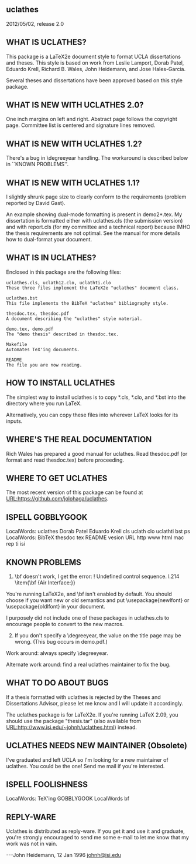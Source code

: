 
uclathes
------------
2012/05/02, release 2.0


WHAT IS UCLATHES?
-----------------

This package is a LaTeX2e document style to format UCLA dissertations
and theses.  This style is based on work from Leslie Lamport,
Dorab Patel, Eduardo Krell, Richard B. Wales, John Heidemann, and
Jose Hales-Garcia.

Several theses and dissertations have been approved based on this
style package.

WHAT IS NEW WITH UCLATHES 2.0?
------------------------------
One inch margins on left and right.
Abstract page follows the copyright page.
Committee list is centered and signature lines removed.

WHAT IS NEW WITH UCLATHES 1.2?
------------------------------

There's a bug in \degreeyear handling.  The workaround is described
below in ``KNOWN PROBLEMS''.


WHAT IS NEW WITH UCLATHES 1.1?
------------------------------

I slightly shrunk page size to clearly conform to the requirements
(problem reported by David Gast).

An example showing dual-mode formatting is present in demo2*.tex.
My dissertation is formatted either with uclathes.cls (the submission
version) and with report.cls (for my committee and a technical report)
because IMHO the thesis requirements are not optimal.  See the manual
for more details how to dual-format your document.


WHAT IS IN UCLATHES?
--------------------

Enclosed in this package are the following files:


    uclathes.cls, uclath12.clo, uclathti.clo
	These three files implement the LaTeX2e "uclathes" document class.

    uclathes.bst
	This file implements the BibTeX "uclathes" bibliography style.

    thesdoc.tex, thesdoc.pdf
	A document describing the "uclathes" style material.

    demo.tex, demo.pdf
	The "demo thesis" described in thesdoc.tex.

    Makefile
	Automates TeX'ing documents.

    README
	The file you are now reading.


HOW TO INSTALL UCLATHES
-----------------------

The simplest way to install uclathes is to copy *.cls, *.clo, and *.bst
into the directory where you run LaTeX.

Alternatively, you can copy these files into wherever LaTeX looks
for its inputs.


WHERE'S THE REAL DOCUMENTATION
------------------------------

Rich Wales has prepared a good manual for uclathes.
Read thesdoc.pdf (or format and read thesdoc.tex) before
proceeding.


WHERE TO GET UCLATHES
---------------------

The most recent version of this package can be found at
<URL:https://github.com/jolohaga/uclathes>.


ISPELL GOBBLYGOOK
-----------------

 LocalWords:  uclathes Dorab Patel Eduardo Krell cls uclath clo uclathti bst ps
 LocalWords:  BibTeX thesdoc tex README vesion URL http www html mac rep ti isi


KNOWN PROBLEMS
--------------

1.  \bf doesn't work, I get the error:
	! Undefined control sequence.
	l.214 \item{\bf
	               {Air Interface:}}

You're running LaTeX2e, and \bf isn't enabled by default.  You should
choose if you want new or old semantics and put \usepackage{newlfont}
or \usepackage{oldlfont} in your document.

I purposely did not include one of these packages in uclathes.cls to
encourage people to convert to the new macros.


2.  If you don't specify a \degreeyear, the value on the title page
may be wrong.  (This bug occurs in demo.pdf.)

Work around:  always specify \degreeyear.

Alternate work around:  find a real uclathes maintainer to fix the bug.


WHAT TO DO ABOUT BUGS
---------------------

If a thesis formatted with uclathes is rejected by the
Theses and Dissertations Advisor, please let me know
and I will update it accordingly.

The uclathes package is for LaTeX2e.  If you're running LaTeX 2.09,
you should use the package "thesis.tar" (also available from
<URL:http://www.isi.edu/~johnh/uclathes.html>) instead.


UCLATHES NEEDS NEW MAINTAINER (Obsolete)
-----------------------------

I've graduated and left UCLA so I'm looking for a new maintainer of
uclathes.  You could be the one!  Send me mail if you're interested.


ISPELL FOOLISHNESS
------------------

 LocalWords:  TeX'ing GOBBLYGOOK LocalWords bf


REPLY-WARE
----------

Uclathes is distributed as reply-ware.  If you get it and use it and
graduate, you're strongly encouraged to send me some e-mail to let me
know that my work was not in vain.


  ---John Heidemann, 12 Jan 1996
     johnh@isi.edu

